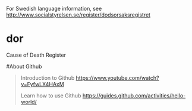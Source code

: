 For Swedish language information, see http://www.socialstyrelsen.se/register/dodsorsaksregistret
# dor
Cause of Death Register

#About Github
> Introduction to Github https://www.youtube.com/watch?v=FyfwLX4HAxM
>
> Learn how to use Github https://guides.github.com/activities/hello-world/